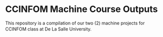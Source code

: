 # CCINFOM Machine Course Outputs
This repository is a compilation of our two (2) machine projects for CCINFOM class at De La Salle University.ㅤ
